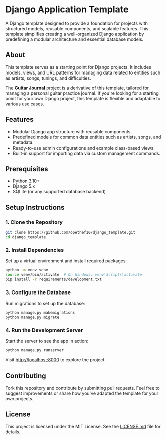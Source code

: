 # Django Application Template

A Django template designed to provide a foundation for projects with structured models, reusable components, and scalable features. This template simplifies creating a well-organized Django application by predefining a modular architecture and essential database models.

## About

This template serves as a starting point for Django projects. It includes models, views, and URL patterns for managing data related to entities such as artists, songs, tunings, and difficulties.

The **Guitar Journal** project is a derivative of this template, tailored for managing a personal guitar practice journal. If you're looking for a starting point for your own Django project, this template is flexible and adaptable to various use cases.

## Features

- Modular Django app structure with reusable components.
- Predefined models for common data entities such as artists, songs, and metadata.
- Ready-to-use admin configurations and example class-based views.
- Built-in support for importing data via custom management commands.

## Prerequisites

- Python 3.10+
- Django 5.x
- SQLite (or any supported database backend)

## Setup Instructions

### 1. Clone the Repository

```bash
git clone https://github.com/opethef10/django_template.git
cd django_template
```

### 2. Install Dependencies

Set up a virtual environment and install required packages:

```bash
python -m venv venv
source venv/bin/activate  # On Windows: venv\Scripts\activate
pip install -r requirements/development.txt
```

### 3. Configure the Database

Run migrations to set up the database:

```bash
python manage.py makemigrations
python manage.py migrate
```

### 4. Run the Development Server

Start the server to see the app in action:

```bash
python manage.py runserver
```

Visit [http://localhost:8000](http://localhost:8000) to explore the project.

## Contributing

Fork this repository and contribute by submitting pull requests. Feel free to suggest improvements or share how you've adapted the template for your own projects.

## License

This project is licensed under the MIT License. See the [LICENSE.md](LICENSE.md) file for details.
